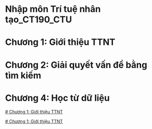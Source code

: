 # Nhập môn Trí tuệ nhân tạo_CT190_CTU
 # Chương 1: Giới thiệu TTNT
 # Chương 2: Giải quyết vấn đề bằng tìm kiếm
 # Chương 4: Học từ dữ liệu

<a href="https://github.com/BuiTranNgocLy/Nhap-mon-Tri-tue-nhan-tao_CT190_CTU/blob/main/Ch%C6%B0%C6%A1ng%201:%20Gi%E1%BB%9Bi%20thi%E1%BB%87u%20TTNT.md"> # Chương 1: Giới thiệu TTNT</a>

[ # Chương 1: Giới thiệu TTNT](https://github.com/NguyenHuuNhan1912/Ly_Thuyet_Do_Thi/blob/main/Ly-Thuyet/Khai-Niem.md)
